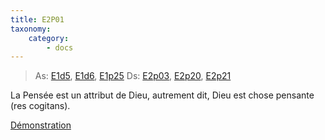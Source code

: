 ```yaml
---
title: E2P01
taxonomy:
    category:
        - docs
---
```


> As: [E1d5](/ethique2/e2p01), [E1d6](/ethique2/e2p03), [E1p25](/ethique2/e2p07)
> Ds: [E2p03](/ethique2/e2p03), [E2p20](/ethique2/e2p20), [E2p21](/ethique2/e2p21)

La Pensée est un attribut de Dieu, autrement dit, Dieu est chose pensante (res cogitans).

[Démonstration](/ethique2/e2p20/e2p20-d)
